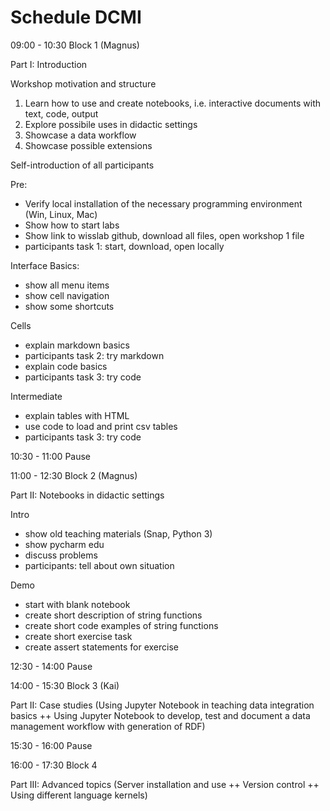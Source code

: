 
# Schedule DCMI

09:00 - 10:30 Block 1 (Magnus)

Part I: Introduction

Workshop motivation and structure
1. Learn how to use and create notebooks, i.e. interactive documents with text, code, output
2. Explore possibile uses in didactic settings
3. Showcase a data workflow
4. Showcase possible extensions

Self-introduction of all participants

Pre:
- Verify local installation of the necessary programming environment (Win, Linux, Mac) 
- Show how to start labs
- Show link to wisslab github, download all files, open workshop 1 file
- participants task 1: start, download, open locally

Interface Basics:
- show all menu items
- show cell navigation
- show some shortcuts

Cells
- explain markdown basics
- participants task 2: try markdown
- explain code basics
- participants task 3: try code

Intermediate
- explain tables with HTML
- use code to load and print csv tables
- participants task 3: try code

10:30 - 11:00 Pause

11:00 - 12:30 Block 2 (Magnus)

Part II: Notebooks in didactic settings

Intro
- show old teaching materials (Snap, Python 3)
- show pycharm edu
- discuss problems
- participants: tell about own situation

Demo
- start with blank notebook
- create short description of string functions
- create short code examples of string functions
- create short exercise task
- create assert statements for exercise
 

12:30 - 14:00 Pause

14:00 - 15:30 Block 3 (Kai)

Part II: Case studies (Using Jupyter Notebook in teaching data integration basics ++ Using Jupyter Notebook to develop, test and document a data management workflow with generation of RDF)


15:30 - 16:00 Pause

16:00 - 17:30 Block 4

Part III: Advanced topics (Server installation and use ++ Version control ++ Using different language kernels)

